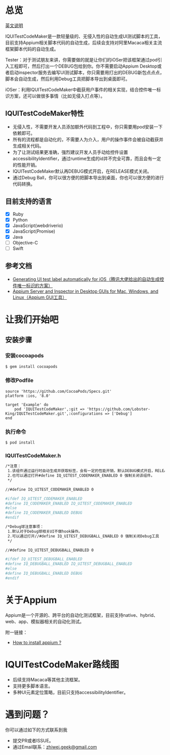 # 总览

[英文说明](https://github.com/Lobster-King/IQUITestCodeMaker/blob/master/README.md)

IQUITestCodeMaker是一款轻量级的、无侵入性的自动生成UI测试脚本的工具，目前支持Appium相关脚本代码的自动生成，后续会支持对阿里Macaca相关主流框架脚本代码的自动生成。

Tester：对于测试朋友来讲，你需要做的就是让你们的iOSer把该框架通过pod引入工程即可，然后打出一个DEBUG包给到你。你不需要启动Appium Desktop或者启动inspector服务去编写UI测试脚本，你只需要用打出的DEBUG新包点点点，脚本会自动生成，然后利用Debug工具把脚本导出到桌面即可。

iOSer：利用IQUITestCodeMaker中截获用户事件的相关实现，结合控件唯一标识方案，还可以做很多事情（比如无侵入打点等）。

## IQUITestCodeMaker特性

* 无侵入性，不需要开发人员添加额外代码到工程中，你只需要用pod安装一下依赖即可。
* 所有的流程都是自动化的，不需要人为介入，用户的操作事件会被自动截获并生成相关代码。
* 为了让测试结果更准确，强烈建议开发人员手动给控件设置accessibilityIdentifier，通过runtime生成的id并不完全可靠，而且会有一定的性能开销。
* IQUITestCodeMaker默认再DEBUG模式开启，在RELEASE模式关闭。
* 通过Debug Ball，你可以很方便的把脚本导出到桌面，你也可以很方便的进行代码转换。

## 目前支持的语言
- [x] Ruby
- [x] Python
- [x] JavaScript(webdriverio)
- [x] JavaScript(Promise)
- [x] Java
- [ ] Objective-C
- [ ] Swift

## 参考文档
* [Generating UI test label automatically for iOS（腾讯大佬给出的自动生成控件唯一标识的方案）](https://github.com/yulingtianxia/TBUIAutoTest)
* [Appium Server and Inspector in Desktop GUIs for Mac, Windows, and Linux（Appium GUI工具）](https://github.com/appium/appium-desktop)

# 让我们开始吧
## 安装步骤
### 安装cocoapods
```bash
$ gem install cocoapods
```
### 修改Podfile
```
source 'https://github.com/CocoaPods/Specs.git'
platform :ios, '8.0'

target 'Example' do
    pod 'IQUITestCodeMaker',:git => 'https://github.com/Lobster-King/IQUITestCodeMaker.git',:configurations => ['Debug']
end
```
### 执行命令
```bash
$ pod install
```
### IQUITestCodeMaker.h
```bash
/*注意：
 1.该组件通过运行时自动生成并获取标签，会有一定的性能开销，默认DEBUG模式开启，RELEASE模式关闭。
 2.也可以通过打开#define IQ_UITEST_CODEMAKER_ENABLED 0 强制关闭该组件。
 */

//#define IQ_UITEST_CODEMAKER_ENABLED 0

#ifdef IQ_UITEST_CODEMAKER_ENABLED
#define IQ_CODEMAKER_ENABLED IQ_UITEST_CODEMAKER_ENABLED
#else
#define IQ_CODEMAKER_ENABLED DEBUG
#endif

/*Debug球注意事项：
 1.默认对于Debug球相关UI不做hook操作。
 2.可以通过打开//#define IQ_UITEST_DEBUGBALL_ENABLED 0 强制关闭Debug工具
 */

//#define IQ_UITEST_DEBUGBALL_ENABLED 0

#ifdef IQ_UITEST_DEBUGBALL_ENABLED
#define IQ_DEBUGBALL_ENABLED IQ_UITEST_DEBUGBALL_ENABLED
#else
#define IQ_DEBUGBALL_ENABLED DEBUG
#endif
```
# 关于Appium
Appium是一个开源的、跨平台的自动化测试框架，目前支持native、hybrid、web、app、模拟器相关的自动化测试。

附一链接：

* [How to install appium ?](https://github.com/appium/appium/blob/master/docs/en/about-appium/getting-started.md)

# IQUITestCodeMaker路线图

* 后续支持Macaca等其他主流框架。
* 支持更多脚本语言。
* 多种UI元素定位策略，目前只支持accessibilityIdentifier。

# 遇到问题？

你可以通过如下的方式联系到我

* 提交PR或者ISSUE。
* 通过Email联系：[zhiwei.geek@gmail.com](mailto:zhiwei.geek@gmail.com)



